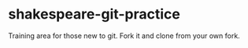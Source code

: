 # shakespeare-git-practice
Training area for those new to git.  Fork it and clone from your own fork.
